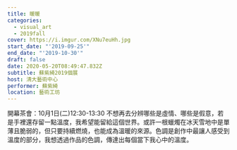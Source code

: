 ```yaml
---
title: 暖暖
categories:
  - visual_art
  - 2019fall
cover: https://i.imgur.com/XNu7euHh.jpg
start_date: "'2019-09-25'"
end_date: "'2019-10-30'"
draft: false
date: 2020-05-20T08:49:47.832Z
subtitle: 蘇紫綺2019個展
host: 清大藝術中心
performer: 蘇紫綺
location: 藝術工坊
---
```


開幕茶會：10月1日(二)12:30-13:30 不想再去分辨哪些是虛情、哪些是假意，若是手裡還存留一點溫度，我希望能留給這個世界。或許一根蠟燭在冰天雪地中是單薄且脆弱的，但只要持續燃燒，也能成為溫暖的來源。色調是創作中最讓人感受到溫度的部分，我想透過作品的色調，傳達出每個當下我心中的溫度。